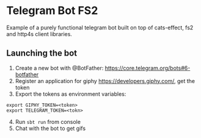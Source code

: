 # Telegram Bot FS2

Example of a purely functional telegram bot built on top of cats-effect, fs2 and http4s client libraries.

## Launching the bot

1. Create a new bot with @BotFather: https://core.telegram.org/bots#6-botfather
2. Register an application for giphy https://developers.giphy.com/, get the token
3. Export the tokens as environment variables: 
```
export GIPHY_TOKEN=<token>
export TELEGRAM_TOKEN=<tokn>
```
4. Run `sbt run` from console
5. Chat with the bot to get gifs

